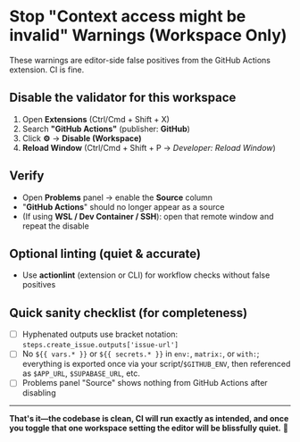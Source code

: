 # Stop "Context access might be invalid" Warnings (Workspace Only)

These warnings are editor-side false positives from the GitHub Actions extension. CI is fine.

## Disable the validator for this workspace

1) Open **Extensions** (Ctrl/Cmd + Shift + X)  
2) Search **"GitHub Actions"** (publisher: **GitHub**)  
3) Click **⚙️** → **Disable (Workspace)**  
4) **Reload Window** (Ctrl/Cmd + Shift + P → *Developer: Reload Window*)

## Verify

- Open **Problems** panel → enable the **Source** column  
- "**GitHub Actions**" should no longer appear as a source  
- (If using **WSL / Dev Container / SSH**): open that remote window and repeat the disable

## Optional linting (quiet & accurate)

- Use **actionlint** (extension or CLI) for workflow checks without false positives

## Quick sanity checklist (for completeness)

- [ ] Hyphenated outputs use bracket notation: `steps.create_issue.outputs['issue-url']`
- [ ] No `${{ vars.* }}` or `${{ secrets.* }}` in `env:`, `matrix:`, or `with:`; everything is exported once via your script/`$GITHUB_ENV`, then referenced as `$APP_URL`, `$SUPABASE_URL`, etc.
- [ ] Problems panel "Source" shows nothing from GitHub Actions after disabling

---

**That's it—the codebase is clean, CI will run exactly as intended, and once you toggle that one workspace setting the editor will be blissfully quiet.** 🚀
